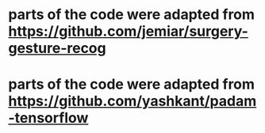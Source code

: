 # parts of the code were adapted from https://github.com/jemiar/surgery-gesture-recog
# parts of the code were adapted from https://github.com/yashkant/padam-tensorflow
